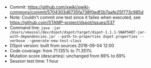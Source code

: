 * Commit: https://github.com/xwiki/xwiki-commons/commit/5704303d6735fa738f0edf2b7aafe25f773c985d
* Note: Couldn't commit one test since it failes when executed, see https://github.com/STAMP-project/dspot/issues/537
* Command line: `java -jar /Users/vmassol/dev/dspot/dspot/target/dspot-1.1.1-SNAPSHOT-jar-with-dependencies.jar --path-to-properties dspot.properties --verbose --generate-new-test-class`
* DSpot version: built from sources 2018-09-04 12:00
* Code coverage: from 71.135% to 71.351% 
* Mutation score (descartes): unchanged from 69% to 69%
* Session test time: 1 hour 
